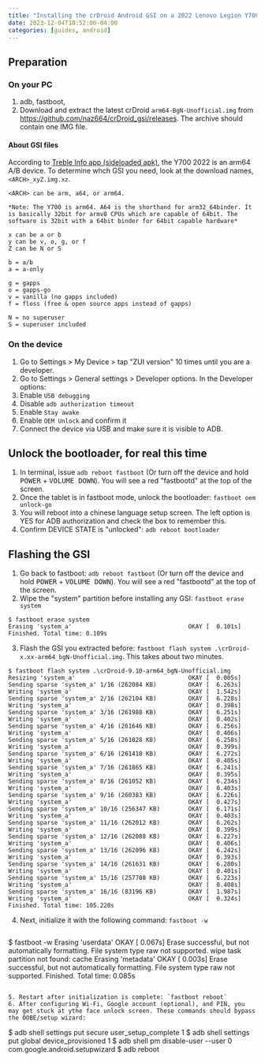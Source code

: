 ```yaml
---
title: "Installing the crDroid Android GSI on a 2022 Lenovo Legion Y700"
date: 2023-12-04T18:52:00-04:00
categories: [guides, android]
---
```




## Preparation

### On your PC
1. adb, fastboot,
2. Download and extract the latest crDroid `arm64-BgN-Unofficial.img` from <https://github.com/naz664/crDroid_gsi/releases>. The archive should contain one IMG file.
  
#### About GSI files

According to [Treble Info app (sideloaded apk)](https://f-droid.org/packages/tk.hack5.treblecheck/), the Y700 2022 is an arm64 A/B device. To determine whch GSI you need, look at the download names, `<ARCH>_xyZ.img.xz`. 

```
<ARCH> can be arm, a64, or arm64. 

*Note: The Y700 is arm64. A64 is the shorthand for arm32_64binder. It is basically 32bit for armv8 CPUs which are capable of 64bit. The software is 32bit with a 64bit binder for 64bit capable hardware*

x can be a or b
y can be v, o, g, or f
Z can be N or S

b = a/b
a = a-only

g = gapps
o = gapps-go
v = vanilla (no gapps included)
f = floss (free & open source apps instead of gapps)

N = no superuser
S = superuser included
```

### On the device

1. Go to Settings > My Device > tap "ZUI version" 10 times until you are a developer.
2. Go to Settings > General settings > Developer options. In the Developer options:
  1. Enable `USB debugging`
  2. Disable  `adb authorization timeout`
  3. Enable `Stay awake`
  4. Enable `OEM Unlock` and confirm it
3. Connect the device via USB and make sure it is visible to ADB.


## Unlock the bootloader, for real this time

1. In terminal, issue `adb reboot fastboot` (Or turn off the device and hold <kbd>POWER</kbd> + <kbd>VOLUME DOWN</kbd>). You will see a red "fastbootd" at the top of the screen.
2. Once the tablet is in fastboot mode, unlock the bootloader: `fastboot oem unlock-go`
3. You will reboot into a chinese language setup screen. The left option is YES for ADB authorization and check the box to remember this.
4. Confirm DEVICE STATE is "unlocked": `adb reboot bootloader`

## Flashing the GSI

1. Go back to fastboot: `adb reboot fastboot` (Or turn off the device and hold <kbd>POWER</kbd> + <kbd>VOLUME DOWN</kbd>). You will see a red "fastbootd" at the top of the screen.
2. Wipe the "system" partition before installing any GSI: `fastboot erase system`
  ```
  $ fastboot erase system   
  Erasing 'system_a'                                 OKAY [  0.101s]
  Finished. Total time: 0.109s
  ```
3. Flash the GSI you extracted before: `fastboot flash system .\crDroid-x.xx-arm64_bgN-Unofficial.img`. This takes about two minutes.
  ```
  $ fastboot flash system .\crDroid-9.10-arm64_bgN-Unofficial.img
  Resizing 'system_a'                                OKAY [  0.005s]
  Sending sparse 'system_a' 1/16 (262084 KB)         OKAY [  6.263s]
  Writing 'system_a'                                 OKAY [  1.542s]
  Sending sparse 'system_a' 2/16 (262104 KB)         OKAY [  6.228s]
  Writing 'system_a'                                 OKAY [  0.398s]
  Sending sparse 'system_a' 3/16 (261988 KB)         OKAY [  6.251s]
  Writing 'system_a'                                 OKAY [  0.402s]
  Sending sparse 'system_a' 4/16 (261646 KB)         OKAY [  6.256s]
  Writing 'system_a'                                 OKAY [  0.406s]
  Sending sparse 'system_a' 5/16 (261028 KB)         OKAY [  6.258s]
  Writing 'system_a'                                 OKAY [  0.399s]
  Sending sparse 'system_a' 6/16 (261418 KB)         OKAY [  6.272s]
  Writing 'system_a'                                 OKAY [  0.405s]
  Sending sparse 'system_a' 7/16 (261865 KB)         OKAY [  6.241s]
  Writing 'system_a'                                 OKAY [  0.395s]
  Sending sparse 'system_a' 8/16 (261052 KB)         OKAY [  6.234s]
  Writing 'system_a'                                 OKAY [  0.403s]
  Sending sparse 'system_a' 9/16 (260383 KB)         OKAY [  6.226s]
  Writing 'system_a'                                 OKAY [  0.427s]
  Sending sparse 'system_a' 10/16 (256347 KB)        OKAY [  6.171s]
  Writing 'system_a'                                 OKAY [  0.403s]
  Sending sparse 'system_a' 11/16 (262012 KB)        OKAY [  6.262s]
  Writing 'system_a'                                 OKAY [  0.399s]
  Sending sparse 'system_a' 12/16 (262088 KB)        OKAY [  6.227s]
  Writing 'system_a'                                 OKAY [  0.406s]
  Sending sparse 'system_a' 13/16 (262096 KB)        OKAY [  6.242s]
  Writing 'system_a'                                 OKAY [  0.393s]
  Sending sparse 'system_a' 14/16 (261631 KB)        OKAY [  6.280s]
  Writing 'system_a'                                 OKAY [  0.401s]
  Sending sparse 'system_a' 15/16 (257708 KB)        OKAY [  6.223s]
  Writing 'system_a'                                 OKAY [  0.408s]
  Sending sparse 'system_a' 16/16 (83196 KB)         OKAY [  1.987s]
  Writing 'system_a'                                 OKAY [  0.324s]
  Finished. Total time: 105.220s
  ```
4. Next, initialize it with the following command: `fastboot -w`
   ```
  $ fastboot -w
  Erasing 'userdata'                                 OKAY [  0.067s]
  Erase successful, but not automatically formatting.
  File system type raw not supported.
  wipe task partition not found: cache
  Erasing 'metadata'                                 OKAY [  0.003s]
  Erase successful, but not automatically formatting.
  File system type raw not supported.
  Finished. Total time: 0.085s
  ```

5. Restart after initialization is complete: `fastboot reboot`
6. After configuring Wi-Fi, Google account (optional), and PIN, you may get stuck at ythe face unlock screen. These commands should bypass the OOBE/setup wizard:
  ```
  $ adb shell settings put secure user_setup_complete 1
  $ adb shell settings put global device_provisioned 1
  $ adb shell pm disable-user --user 0 com.google.android.setupwizard 
  $ adb reboot
  ```